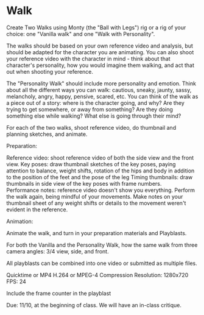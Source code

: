 # Walk

Create Two Walks using Monty (the "Ball with Legs") rig or a rig of your choice: one "Vanilla walk" and one "Walk with Personality". 

The walks should be based on your own reference video and analysis, but should be adapted for the character you are animating.  You can also shoot your reference video with the character in mind - think about that character's personality, how you would imagine them walking, and act that out when shooting your reference. 

The "Personality Walk" should include more personality and emotion. Think about all the different ways you can walk: cautious, sneaky, jaunty, sassy, melancholy, angry, happy, pensive, scared, etc.  You can think of the walk as a piece out of a story: where is the character going, and why?  Are they trying to get somewhere, or away from something?  Are they doing something else while walking? What else is going through their mind? 

For each of the two walks, shoot reference video, do thumbnail and planning sketches, and animate.

Preparation:

Reference video: shoot reference video of both the side view and the front view.
Key poses: draw thumbnail sketches of the key poses, paying attention to balance, weight shifts, rotation of the hips and body in addition to the position of the feet and the pose of the leg
Timing thumbnails: draw thumbnails in side view of the key poses with frame numbers.  
Performance notes: reference video doesn't show you everything. Perform the walk again, being mindful of your movements.  Make notes on your thumbnail sheet of any weight shifts or details to the movement weren't evident in the reference. 

Animation:

Animate the walk, and turn in your preparation materials and Playblasts.

For both the Vanilla and the Personality Walk, how the same walk from three camera angles: 3/4 view, side, and front.  

All playblasts can be combined into one video or submitted as multiple files. 

Quicktime or MP4
H.264 or MPEG-4 Compression
Resolution: 1280x720
FPS: 24

Include the frame counter in the playblast

Due: 11/10, at the beginning of class.  We will have an in-class critique. 
